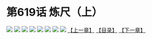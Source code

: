 # 第619话 炼尺（上）
![](https://mhpic.xiaomingtaiji.net/comic/D/斗破苍穹拆分版/619话/1.jpg-zymk.middle.webp)
![](https://mhpic.xiaomingtaiji.net/comic/D/斗破苍穹拆分版/619话/2.jpg-zymk.middle.webp)
![](https://mhpic.xiaomingtaiji.net/comic/D/斗破苍穹拆分版/619话/3.jpg-zymk.middle.webp)
![](https://mhpic.xiaomingtaiji.net/comic/D/斗破苍穹拆分版/619话/4.jpg-zymk.middle.webp)
![](https://mhpic.xiaomingtaiji.net/comic/D/斗破苍穹拆分版/619话/5.jpg-zymk.middle.webp)
![](https://mhpic.xiaomingtaiji.net/comic/D/斗破苍穹拆分版/619话/6.jpg-zymk.middle.webp)
![](https://mhpic.xiaomingtaiji.net/comic/D/斗破苍穹拆分版/619话/7.jpg-zymk.middle.webp)
![](https://mhpic.xiaomingtaiji.net/comic/D/斗破苍穹拆分版/619话/8.jpg-zymk.middle.webp)
[【上一章】](./618.md)
[【目录】](./READMD.md)
[【下一章】](./620.md)
